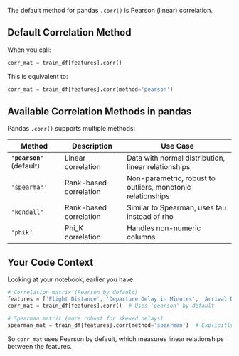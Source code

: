 The default method for pandas `.corr()` is Pearson (linear) correlation.

## Default Correlation Method

When you call:
```python
corr_mat = train_df[features].corr()
```

This is equivalent to:
```python
corr_mat = train_df[features].corr(method='pearson')
```

## Available Correlation Methods in pandas

Pandas `.corr()` supports multiple methods:

| Method | Description | Use Case |
|--------|-------------|----------|
| **`'pearson'`** (default) | Linear correlation | Data with normal distribution, linear relationships |
| `'spearman'` | Rank-based correlation | Non-parametric, robust to outliers, monotonic relationships |
| `'kendall'` | Rank-based correlation | Similar to Spearman, uses tau instead of rho |
| `'phik'` | Phi_K correlation | Handles non-numeric columns |

## Your Code Context

Looking at your notebook, earlier you have:

```python
# Correlation matrix (Pearson by default)
features = ['Flight Distance', 'Departure Delay in Minutes', 'Arrival Delay in Minutes', 'Delay Change During Flight']
corr_mat = train_df[features].corr()  # Uses 'pearson' by default

# Spearman matrix (more robust for skewed delays)
spearman_mat = train_df[features].corr(method='spearman')  # Explicitly uses 'spearman'
```

So `corr_mat` uses Pearson by default, which measures linear relationships between the features.